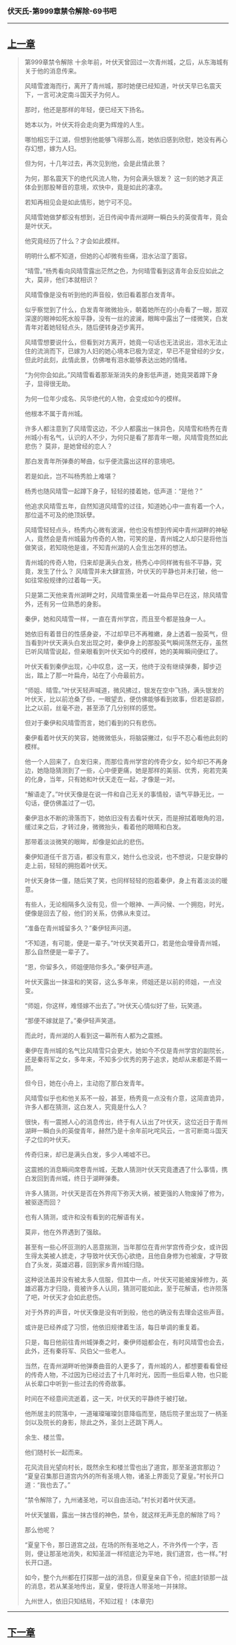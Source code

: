### 伏天氏-第999章禁令解除-69书吧

--------
[上一章](./260904e44755a8f07736047de7e65e65.md)
--------


>
>
>
>第999章禁令解除
>十余年前，叶伏天曾回过一次青州城，之后，从东海城有关于他的消息传来。
>
>风晴雪渡海而行，离开了青州城，那时她便已经知道，叶伏天早已名震天下，一言可决定南斗国天子为何人。
>
>那时，他还是那样的年轻，便已经天下扬名。
>
>她本以为，叶伏天将会走向更为辉煌的人生。
>
>哪怕相忘于江湖，但想到他能够飞得那么高，她依旧感到欣慰，她没有再心存幻想，嫁为人妇。
>
>但为何，十几年过去，再次见到他，会是此情此景？
>
>为何，那名震天下的绝代风流人物，为何会满头银发？
>这一刻的她才真正体会到那股琴音的意境，欢快中，竟是如此的凄凉。
>
>若知再相见会是如此情形，她宁可不见。
>
>风晴雪她做梦都没有想到，近日传闻中青州湖畔一瞬白头的英俊青年，竟会是叶伏天。
>
>他究竟经历了什么？才会如此模样。
>
>明明什么都不知道，但她的心却微有些痛，泪水沾湿了面容。
>
>“晴雪。”杨秀看向风晴雪露出茫然之色，为何晴雪看到这青年会反应如此之大，莫非，他们本就相识？
>
>风晴雪像是没有听到他的声音般，依旧看着那白发青年。
>
>似乎察觉到了什么，白发青年微微抬头，朝着她所在的小舟看了一眼，那双深邃的眼神如死水般平静，没有一丝的波澜，眼眸中露出了一缕微笑，白发青年对着她轻轻点头，随后便转身迈步离开。
>
>风晴雪想要说什么，但看到对方离开，她竟一句话也无法说出，泪水无法止住的流淌而下，已嫁为人妇的她心境本已极为坚定，早已不是曾经的少女，但此时此刻，此情此景，仿佛唯有泪水能够表达出她的情绪。
>
>“为何你会如此。”风晴雪看着那渐渐消失的身影低声道，她竟哭着蹲下身子，显得很无助。
>
>为何一位年少成名、风华绝代的人物，会变成如今的模样。
>
>他根本不属于青州城。
>
>许多人都注意到了风晴雪这边，不少人都露出一抹异色，风晴雪和杨秀在青州城小有名气，认识的人不少，为何只是看了那青年一眼，风晴雪竟然如此悲伤？
>莫非，是她曾经的恋人？
>
>那白发青年所弹奏的琴曲，似乎便流露出这样的意境吧。
>
>若是如此，岂不叫杨秀脸上难堪？
>
>杨秀也随风晴雪一起蹲下身子，轻轻的搂着她，低声道：“是他？”
>
>他追求风晴雪五年，自然知道风晴雪的过往，知道她心中一直有着一个人，那位遥不可及的绝顶妖孽。
>
>风晴雪轻轻点头，杨秀内心微有波澜，他也没有想到传闻中青州湖畔的神秘人，竟然会是青州城最为传奇的人物，可笑的是，青州城之人却只是将他当做笑谈，若知晓他是谁，不知青州湖的人会生出怎样的想法。
>
>青州城的传奇人物，归来却是满头白发，杨秀心中同样微有些不平静，究竟，发生了什么？
>风晴雪并未大肆宣扬，叶伏天的平静也并未打破，他一如往常般规律的过着每一天。
>
>只是第二天他来青州湖畔之时，风晴雪乘坐着一叶扁舟早已在这，除风晴雪外，还有另一位熟悉的身影。
>
>秦伊，她和风晴雪一样，一直在青州学宫，而且至今都是独身一人。
>
>她依旧有着昔日的性感身姿，不过却早已不再稚嫩，身上透着一股英气，但当看到叶伏天满头白发出现之时，秦伊身上的那股英气瞬间荡然无存，虽然已听风晴雪说起，但亲眼看到叶伏天如今的模样，她的美眸瞬间便红了。
>
>叶伏天看到秦伊出现，心中叹息，这一天，他终于没有继续弹奏，脚步迈出，踏上了那一叶扁舟，站在了小舟最前方。
>
>“师姐、晴雪。”叶伏天轻声喊道，微风拂过，银发在空中飞扬，满头银发的叶伏天，比以前沧桑了些，一眼望去，便仿佛能够看到故事，但若是容颜，比之以前，丝毫不逊，甚至添了几分别样的感觉。
>
>但对于秦伊和风晴雪而言，她们看到的只有悲伤。
>
>秦伊看着叶伏天的笑容，她微微低头，将脑袋撇过，似乎不忍心看他此刻的模样。
>
>他一个人回来了，白发归来，而那位青州学宫的传奇少女，如今却已不再身边，她隐隐猜测到了一些，心中便更痛，她是那样的美丽、优秀，宛若完美的化身，当年，只有她和叶伏天走在一起，才像是一对。
>
>“解语走了。”叶伏天像是在说一件和自己无关的事情般，语气平静无比，一句话，便仿佛盖过了一切。
>
>秦伊泪水不断的滑落而下，她依旧没有去看叶伏天，而是擦拭着眼角的泪，缓过来之后，才转过身，微微抬头，看着他的眼睛和白发。
>
>那带着淡淡微笑的眼眸，却像是如此的悲伤。
>
>秦伊知道任千言万语，都没有意义，她什么也没说，也不想说，只是安静的走上前，轻轻的拥抱着叶伏天。
>
>叶伏天身体一僵，随后笑了笑，也同样轻轻的抱着秦伊，身上有着淡淡的暖意。
>
>有些人，无论相隔多久没有见，但一个眼神、一声问候、一个拥抱，时光，便像是回去了般，他们的关系，仿佛从未变过。
>
>“准备在青州城留多久？”秦伊轻声问道。
>
>“不知道，有可能，便是一辈子。”叶伏天笑着开口，若是他会埋骨青州城，那么自然便是一辈子了。
>
>“恩，你留多久，师姐便陪你多久。”秦伊轻声道。
>
>叶伏天露出一抹温和的笑容，这么多年来，师姐还是以前的师姐，一点没变。
>
>“师姐，你这样，难怪嫁不出去了。”叶伏天心情似好了些，玩笑道。
>
>“那便不嫁就是了。”秦伊轻声笑道。
>
>而此时，青州湖的人看到这一幕所有人都为之震撼。
>
>秦伊在青州城的名气比风晴雪只会更大，她如今不仅是青州学宫的副院长，还是秦将军之女，多年来，不知多少优秀的男子追求，她却从来都是不屑一顾。
>
>但今日，她在小舟上，主动抱了那白发青年。
>
>风晴雪似乎也和他关系不一般，甚至，杨秀竟一点没有介意，这简直诡异，许多人都在猜测，这白发人，究竟是什么人？
>
>很快，有一震撼人心的消息传出，终于有人认出了叶伏天，这位近日于青州湖畔一瞬白头的英俊青年，赫然乃是十余年前叱咤风云，一言可断南斗国天子之位的叶伏天。
>
>传奇归来，却已是满头白发，多少人唏嘘不已。
>
>这震撼的消息瞬间席卷青州城，无数人猜测叶伏天究竟遭遇了什么事情，携白发回到青州城，终日于湖畔弹奏。
>
>许多人猜测，叶伏天是否在外界闯下弥天大祸，被更强的人物废掉了修为，被驱逐而回？
>
>也有人猜测，或许和没有看到的花解语有关。
>
>莫非，他在外界遇到了强敌。
>
>甚至有一些心怀叵测的人恶意揣测，当年那位在青州学宫传奇少女，或许因生得太美被人掳走，才导致叶伏天伤心欲绝，且他自身修为也被废，才导致白了头发，英雄迟暮，回到家乡青州城归隐。
>
>这种说法虽并没有被太多人信服，但其中一点，叶伏天可能被废掉修为，英雄迟暮方才归隐，竟被许多人认同，猜测可能如此，至于花解语，也许陨落了吧，叶伏天才会如此悲伤。
>
>对于外界的声音，叶伏天像是没有听到般，他也的确没有去理会这些声音。
>
>或许是已经养成了习惯，他依旧规律着生活，每日单调的重复着。
>
>只是，每日他前往青州城弹奏之时，秦伊师姐都会在，有时风晴雪也会去，此外，还有秦将军、风伯父一些老人。
>
>当然，在青州湖畔听他弹奏曲音的人更多了，青州城的人，都想要看看曾经的传奇人物，不过因为已经过去了十几年时光，因而一些后辈人物，也只能从长辈口中听到一些过去的传奇故事。
>
>时间在不经意间流逝着，这一天，叶伏天的平静终于被打破。
>
>他所居主的院落中，一道璀璨璀璨剑意降临而至，随后院子里出现了一柄圣剑以及院长的身影，除此之外，圣剑上还跳下两人。
>
>余生、楼兰雪。
>
>他们随村长一起而来。
>
>花风流目光望向村长，既然余生和楼兰雪也出了道宫，那至圣道宫那边？
>“夏皇召集那日道宫内外的所有圣境人物，诸圣上界面见了夏皇。”村长开口道：“我也去了。”
>
>“禁令解除了，九州诸圣地，可以自由活动。”村长对着叶伏天道。
>
>叶伏天皱眉，露出一抹古怪的神色，禁令，就这样无声无息的解除了吗？
>
>那么他呢？
>
>“夏皇下令，那日道宫之战，在场的所有圣地之人，不许外传一个字，否则，便让那圣地消失，和知圣涯一样彻底沦为平地，我们道宫，也一样。”村长开口道。
>
>如今，整个九州都在打探那一战的消息，但夏皇亲自下令，彻底封锁那一战的消息，若从某圣地传出，夏皇，便将连人带圣地一并抹除。
>
>九州世人，依旧只知结局，不知过程！
>(本章完)
>
>

--------
[下一章](./de7e151830fe6d3009facd19a025782b.md)
--------
